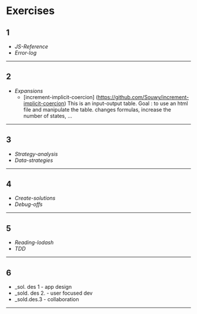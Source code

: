 # Exercises

## 1
* _JS-Reference_
* _Error-log_

___

## 2
* _Expansions_
  * [increment-implicit-coercion] (https://github.com/Souwy/increment-implicit-coercion)
    This is an input-output table. Goal : to use an html file and manipulate the table. changes formulas, increase the number of states, ...
___

## 3
* _Strategy-analysis_
* _Data-strategies_

___

## 4
* _Create-solutions_
* _Debug-offs_

___

## 5
* _Reading-lodash_
* _TDD_
 
___
 
## 6 
* _sol. des 1 - app design
* _sold. des 2. - user focused dev
* _sold.des.3 - collaboration

___

